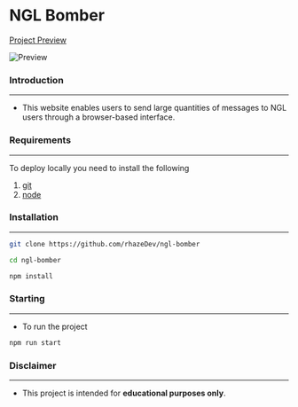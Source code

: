 <h1>NGL Bomber</h1>

[Project Preview](https://ngl-bomber.onrender.com/ "Project Preview")

![Preview](./images/preview.png)

### Introduction
------------
 - This website enables users to send large quantities of messages to NGL users through a browser-based interface.

### Requirements
------------
To deploy locally you need to install the following
1. [git](https://git-scm.com/book/en/v2/Getting-Started-Installing-Git "git")
2. [node](https://nodejs.org/en "node")

### Installation
------------
```bash
git clone https://github.com/rhazeDev/ngl-bomber
```
```bash
cd ngl-bomber
```
```bash
npm install
```

### Starting
------------
- To run the project
```bash
npm run start
```

### Disclaimer
------------
- This project is intended for **educational purposes only**.
